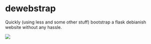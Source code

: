 dewebstrap
==========

Quickly (using less and some other stuff) bootstrap a flask debianish
website without any hassle.

![](http://i.imgur.com/iG9T6.png)

